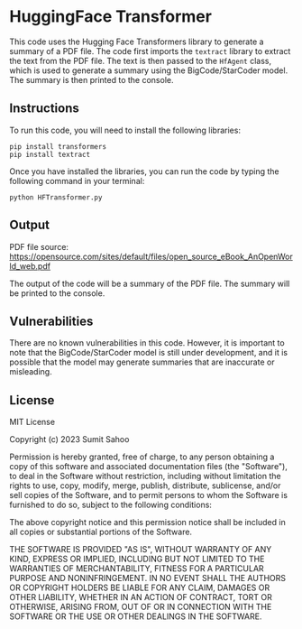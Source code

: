 # HuggingFace Transformer

This code uses the Hugging Face Transformers library to generate a summary of a PDF file. The code first imports the `textract` library to extract the text from the PDF file. The text is then passed to the `HfAgent` class, which is used to generate a summary using the BigCode/StarCoder model. The summary is then printed to the console.

## Instructions

To run this code, you will need to install the following libraries:

```
pip install transformers
pip install textract
```

Once you have installed the libraries, you can run the code by typing the following command in your terminal:

```
python HFTransformer.py
```

## Output

PDF file source: https://opensource.com/sites/default/files/open_source_eBook_AnOpenWorld_web.pdf

The output of the code will be a summary of the PDF file. The summary will be printed to the console.


## Vulnerabilities

There are no known vulnerabilities in this code. However, it is important to note that the BigCode/StarCoder model is still under development, and it is possible that the model may generate summaries that are inaccurate or misleading.

## License

MIT License

Copyright (c) 2023 Sumit Sahoo

Permission is hereby granted, free of charge, to any person obtaining a copy
of this software and associated documentation files (the "Software"), to deal
in the Software without restriction, including without limitation the rights
to use, copy, modify, merge, publish, distribute, sublicense, and/or sell
copies of the Software, and to permit persons to whom the Software is
furnished to do so, subject to the following conditions:

The above copyright notice and this permission notice shall be included in
all copies or substantial portions of the Software.

THE SOFTWARE IS PROVIDED "AS IS", WITHOUT WARRANTY OF ANY KIND, EXPRESS OR
IMPLIED, INCLUDING BUT NOT LIMITED TO THE WARRANTIES OF MERCHANTABILITY,
FITNESS FOR A PARTICULAR PURPOSE AND NONINFRINGEMENT. IN NO EVENT SHALL THE
AUTHORS OR COPYRIGHT HOLDERS BE LIABLE FOR ANY CLAIM, DAMAGES OR OTHER
LIABILITY, WHETHER IN AN ACTION OF CONTRACT, TORT OR OTHERWISE, ARISING FROM,
OUT OF OR IN CONNECTION WITH THE SOFTWARE OR THE USE OR OTHER DEALINGS IN
THE SOFTWARE.


